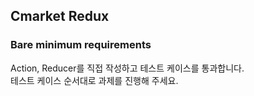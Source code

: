 ## Cmarket Redux

### Bare minimum requirements

Action, Reducer를 직접 작성하고 테스트 케이스를 통과합니다.  
테스트 케이스 순서대로 과제를 진행해 주세요.
